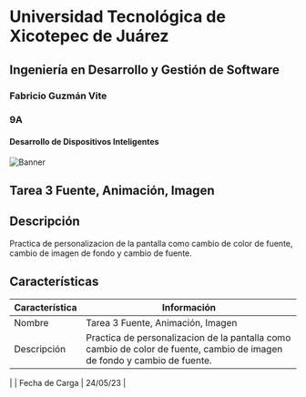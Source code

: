 # Universidad Tecnológica de Xicotepec de Juárez
## Ingeniería en Desarrollo y Gestión de Software
### Fabricio Guzmán Vite
### 9A
#### Desarrollo de Dispositivos Inteligentes

![Banner](https://i.postimg.cc/28Zg3QFz/Banner-de-Twitch-Nubes-Gamer-Chica-Morado.png)

## Tarea 3 Fuente, Animación, Imagen

## Descripción
Practica de personalizacion de la pantalla como cambio de color de fuente, cambio de imagen de fondo y cambio de fuente.

## Características
| Característica         | Información                                                              |
|------------------------|--------------------------------------------------------------------------|
| Nombre                 | Tarea 3 Fuente, Animación, Imagen                                        |
| Descripción            | Practica de personalizacion de la pantalla como cambio de color de fuente, cambio de imagen de fondo y cambio de fuente.
 |
| Fecha de Carga         | 24/05/23                                                                 |
